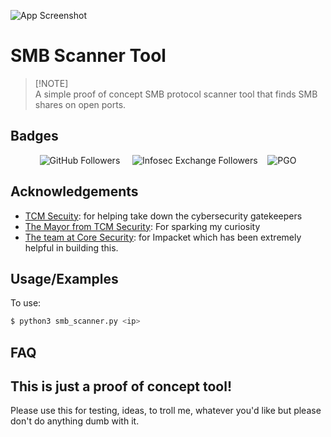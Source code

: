 ![App Screenshot](https://res.cloudinary.com/dnq1cp8ev/image/upload/v1719372913/smb_tvphl4.png)

# SMB Scanner Tool

> [!NOTE]\
> A simple proof of concept SMB protocol scanner tool that finds SMB shares on open ports.



## Badges

<p align="center">
  <img alt="GitHub Followers" src="https://img.shields.io/github/followers/twhite96?style=for-the-badge&logo=github&logoColor=white&labelColor=black&color=white"> &nbsp; &nbsp;
  <img alt="Infosec Exchange Followers" src="https://img.shields.io/mastodon/follow/110494047736700791?domain=https%3A%2F%2Finfosec.exchange&style=for-the-badge&logo=mastodon&logoColor=white&label=%40tiff%20on%20Infosec%20Exchange&labelColor=white&color=%2310B981"> &nbsp;&nbsp;
  <img alt="PGO" src="https://img.shields.io/badge/PGP-728E_9212_5304_2C89_FF79%C2%A0_5463_A720_CEE5_FA60_40F4-10B981?style=for-the-badge&logoColor=black&labelColor=white">

</p>


## Acknowledgements

- [TCM Secuity](https://tcm-sec.com/): for helping take down the cybersecurity gatekeepers
- [The Mayor from TCM Security](https://themayor.notion.site/9c46a29fdead4d1880c70bfafa8d453a?v=accccf47ecb44ca2ad6e2a07b06f67bf): For sparking my curiosity
- [The team at Core Security](https://github.com/fortra/impacket/tree/master): for Impacket which has been extremely helpful in building this.


## Usage/Examples

To use:

```sh
$ python3 smb_scanner.py <ip>
```


## FAQ

## This is just a proof of concept tool!

Please use this for testing, ideas, to troll me, whatever you'd like but please don't do anything dumb with it.


